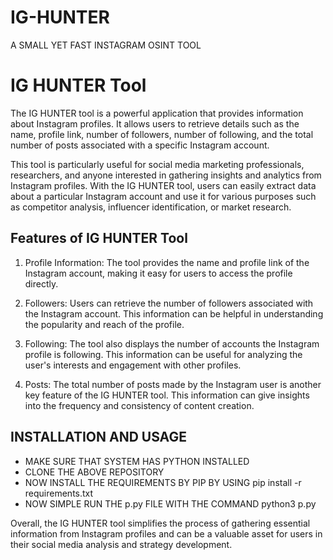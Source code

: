 # IG-HUNTER
A SMALL YET FAST INSTAGRAM OSINT TOOL 


# IG HUNTER Tool

The IG HUNTER tool is a powerful application that provides information about Instagram profiles. It allows users to retrieve details such as the name, profile link, number of followers, number of following, and the total number of posts associated with a specific Instagram account.

This tool is particularly useful for social media marketing professionals, researchers, and anyone interested in gathering insights and analytics from Instagram profiles. With the IG HUNTER tool, users can easily extract data about a particular Instagram account and use it for various purposes such as competitor analysis, influencer identification, or market research.

## Features of IG HUNTER Tool

1. Profile Information: The tool provides the name and profile link of the Instagram account, making it easy for users to access the profile directly.

2. Followers: Users can retrieve the number of followers associated with the Instagram account. This information can be helpful in understanding the popularity and reach of the profile.

3. Following: The tool also displays the number of accounts the Instagram profile is following. This information can be useful for analyzing the user's interests and engagement with other profiles.

4. Posts: The total number of posts made by the Instagram user is another key feature of the IG HUNTER tool. This information can give insights into the frequency and consistency of content creation.
## INSTALLATION AND USAGE

* MAKE SURE THAT SYSTEM HAS PYTHON INSTALLED
* CLONE THE ABOVE REPOSITORY
* NOW INSTALL THE REQUIREMENTS BY PIP BY USING pip install -r requirements.txt
* NOW SIMPLE RUN THE p.py FILE WITH THE COMMAND python3 p.py


Overall, the IG HUNTER tool simplifies the process of gathering essential information from Instagram profiles and can be a valuable asset for users in their social media analysis and strategy development.
